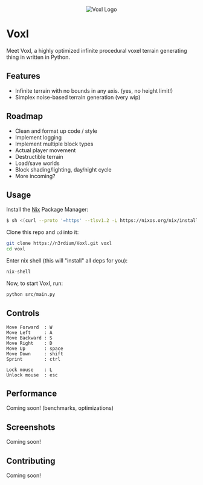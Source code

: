 <p align=center>
    <img src="./assets/voxl_logo.svg" alt="Voxl Logo" />
</p>

# Voxl
Meet Voxl, a highly optimized infinite procedural voxel terrain generating thing in written in Python.

## Features
- Infinite terrain with no bounds in any axis. (yes, no height limit!)
- Simplex noise-based terrain generation (very wip)

## Roadmap
- Clean and format up code / style
- Implement logging
- Implement multiple block types
- Actual player movement
- Destructible terrain
- Load/save worlds
- Block shading/lighting, day/night cycle
- More incoming?

## Usage

Install the [Nix](https://nixos.org/) Package Manager:
```bash
$ sh <(curl --proto '=https' --tlsv1.2 -L https://nixos.org/nix/install) --daemon
```

Clone this repo and `cd` into it:
```bash
git clone https://n3rdium/Voxl.git voxl
cd voxl
```

Enter nix shell (this will "install" all deps for you):
```bash
nix-shell
```

Now, to start Voxl, run:
```bash
python src/main.py
```

## Controls
```
Move Forward  : W
Move Left     : A
Move Backward : S
Move Right    : D
Move Up       : space
Move Down     : shift
Sprint        : ctrl

Lock mouse    : L
Unlock mouse  : esc
```

## Performance
Coming soon! (benchmarks, optimizations)

## Screenshots
Coming soon!

## Contributing
Coming soon!

